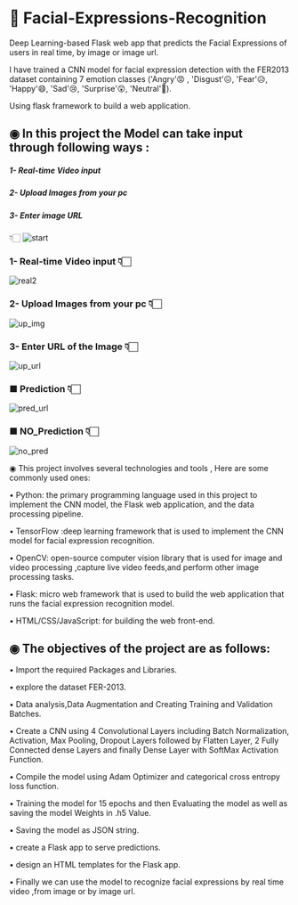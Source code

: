 # 📌 Facial-Expressions-Recognition
Deep Learning-based Flask web app that predicts the Facial Expressions of users in real time, by image or image url.

I have trained a CNN model for facial expression detection with the FER2013 dataset containing 7 emotion classes
('Angry'😡 , 'Disgust'😖, 'Fear'😥, 'Happy'😄, 'Sad'😢, 'Surprise'😲, 'Neutral'🙂).

Using flask framework to build a web application.


## ◉ In this project the Model can take input through following ways :

##### 1- Real-time Video input 

##### 2- Upload Images from your pc  

##### 3- Enter image URL 

👇🏻
![start](https://user-images.githubusercontent.com/74102314/225615927-28821c8f-c790-4345-ad30-0f331f88bb6f.PNG)
 
### 1-  Real-time Video input 👇🏻
![real2](https://user-images.githubusercontent.com/74102314/225615449-a0c0cad8-2e3d-4deb-a4aa-27e5a212522d.PNG)

### 2-  Upload Images from your pc 👇🏻
![up_img](https://user-images.githubusercontent.com/74102314/225615592-41246dd8-b102-433a-9b59-650148ef57ce.PNG)
 
### 3-  Enter URL of the Image 👇🏻
![up_url](https://user-images.githubusercontent.com/74102314/225615720-a6cbcd3c-0311-4557-a70b-d8a21bf22817.PNG)
### ■   Prediction 👇🏻
![pred_url](https://user-images.githubusercontent.com/74102314/225615689-58d41f76-7e88-41a6-b33a-00867bba2e6a.PNG)
### ■   NO_Prediction 👇🏻
![no_pred](https://user-images.githubusercontent.com/74102314/225615861-ad6fe815-a0ba-4c35-b6d8-82b61598d750.PNG)

◉ This project involves several technologies and tools , Here are some commonly used ones:

• Python: the primary programming language used in this project to implement the CNN model, the Flask web application, and the data processing pipeline.

• TensorFlow :deep learning framework that is used to implement the CNN model for facial expression recognition.

• OpenCV: open-source computer vision library that is used for image and video processing ,capture live video feeds,and perform other image processing tasks.

• Flask: micro web framework that is used to build the web application that runs the facial expression recognition model.

• HTML/CSS/JavaScript: for building the web front-end. 


## ◉ The objectives of the project are as follows: 

• Import the required Packages and Libraries. 

• explore the dataset FER-2013.

• Data analysis,Data Augmentation and Creating Training and Validation Batches.  

• Create a CNN using 4 Convolutional Layers including Batch Normalization, Activation, Max Pooling, Dropout Layers followed by Flatten Layer, 2 Fully Connected dense Layers and finally Dense Layer with SoftMax Activation Function.    

• Compile the model using Adam Optimizer and categorical cross entropy loss function.   

• Training the model for 15 epochs and then Evaluating the model as well as saving the model Weights in .h5 Value.  

• Saving the model as JSON string.   

• create a Flask app to serve predictions. 

• design an HTML templates for the Flask app.  

• Finally we can use the model to recognize facial expressions by real time video ,from image or by image url.    
 


